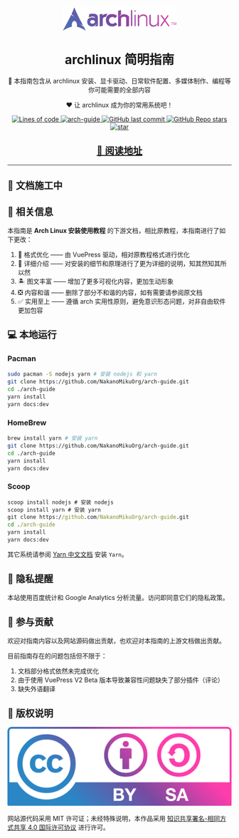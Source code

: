 <p align="center">
  <a href="https://arch.icekylin.online/">
    <img
      width="256px"
      src="./static/svg/arch.svg"
      alt="arch-guide"
    />
  </a>
</p>

<h1 align="center">archlinux 简明指南</h1>

<p align="center">
  📖 本指南包含从 archlinux
  安装、显卡驱动、日常软件配置、多媒体制作、编程等你可能需要的全部内容
</p>
<p align="center">❤️ 让 archlinux 成为你的常用系统吧！</p>

<p align="center">
  <a href="https://arch.icekylin.online/">
    <img
      alt="Lines of code"
      src="https://img.shields.io/tokei/lines/github/NakanoMikuOrg/arch-guide"
    />
  </a>
  <a href="https://arch.icekylin.online/">
    <img
      alt="arch-guide"
      src="https://travis-ci.com/NakanoMikuOrg/arch-guide.svg?branch=main"
    />
  </a>
  <a href="https://github.com/NakanoMikuOrg/arch-guide">
    <img
      alt="GitHub last commit"
      src="https://img.shields.io/github/last-commit/NakanoMikuOrg/arch-guide"
    />
  </a>
  <a href="https://github.com/NakanoMikuOrg/arch-guide">
    <img
      alt="GitHub Repo stars"
      src="https://img.shields.io/github/stars/NakanoMikuOrg/arch-guide?style=social"
    />
  </a>
  <a href="https://gitee.com/nakano-miku/arch-guide/stargazers">
    <img
      src="https://gitee.com/nakano-miku/arch-guide/badge/star.svg?theme=white"
      alt="star"
    />
  </a>
</p>

<h2 align="center"><a href="https://arch.icekylin.online/">📖 阅读地址</a></h2>

---

## 🚧 文档施工中

## 📕 相关信息

本指南是 **Arch Linux 安装使用教程** 的下游文档，相比原教程，本指南进行了如下更改：

1. 📖 格式优化 —— 由 VuePress 驱动，相对原教程格式进行优化
2. 🎏 详细介绍 —— 对安装的细节和原理进行了更为详细的说明，知其然知其所以然
3. 🏝️ 图文丰富 —— 增加了更多可视化内容，更加生动形象
4. ❎ 内容和谐 —— 删除了部分不和谐的内容，如有需要请参阅原文档
5. ✅ 实用至上 —— 遵循 arch 实用性原则，避免意识形态问题，对非自由软件更加包容

## 💻 本地运行

### Pacman

```bash
sudo pacman -S nodejs yarn # 安装 nodejs 和 yarn
git clone https://github.com/NakanoMikuOrg/arch-guide.git
cd ./arch-guide
yarn install
yarn docs:dev
```

### HomeBrew

```bash
brew install yarn # 安装 yarn
git clone https://github.com/NakanoMikuOrg/arch-guide.git
cd ./arch-guide
yarn install
yarn docs:dev
```

### Scoop

```cmd
scoop install nodejs # 安装 nodejs
scoop install yarn # 安装 yarn
git clone https://github.com/NakanoMikuOrg/arch-guide.git
cd ./arch-guide
yarn install
yarn docs:dev
```

其它系统请参阅 [Yarn 中文文档](https://yarn.bootcss.com/docs/install/) 安装 `Yarn`。

## 🔔 隐私提醒

本站使用百度统计和 Google Analytics 分析流量。访问即同意它们的隐私政策。

## 🌱 参与贡献

欢迎对指南内容以及网站源码做出贡献，也欢迎对本指南的上游文档做出贡献。

目前指南存在的问题包括但不限于：

1. 文档部分格式依然未完成优化
2. 由于使用 VuePress V2 Beta 版本导致兼容性问题缺失了部分插件（评论）
3. 缺失外语翻译

## 🎋 版权说明

[![by-sa](./static/svg/by-sa.svg)](http://creativecommons.org/licenses/by-sa/4.0/)

网站源代码采用 MIT 许可证；未经特殊说明，本作品采用 [知识共享署名-相同方式共享 4.0 国际许可协议](http://creativecommons.org/licenses/by-sa/4.0/) 进行许可。

